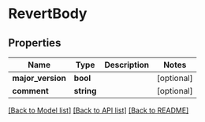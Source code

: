 # RevertBody

## Properties
Name | Type | Description | Notes
------------ | ------------- | ------------- | -------------
**major_version** | **bool** |  | [optional] 
**comment** | **string** |  | [optional] 

[[Back to Model list]](../README.md#documentation-for-models) [[Back to API list]](../README.md#documentation-for-api-endpoints) [[Back to README]](../README.md)


